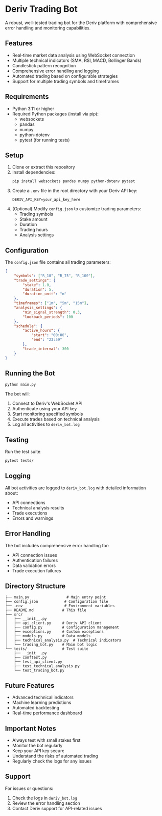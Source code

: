 # Deriv Trading Bot

A robust, well-tested trading bot for the Deriv platform with comprehensive error handling and monitoring capabilities.

## Features

- Real-time market data analysis using WebSocket connection
- Multiple technical indicators (SMA, RSI, MACD, Bollinger Bands)
- Candlestick pattern recognition
- Comprehensive error handling and logging
- Automated trading based on configurable strategies
- Support for multiple trading symbols and timeframes

## Requirements

- Python 3.11 or higher
- Required Python packages (install via pip):
  - websockets
  - pandas
  - numpy
  - python-dotenv
  - pytest (for running tests)

## Setup

1. Clone or extract this repository
2. Install dependencies:
   ```bash
   pip install websockets pandas numpy python-dotenv pytest
   ```
3. Create a `.env` file in the root directory with your Deriv API key:
   ```
   DERIV_API_KEY=your_api_key_here
   ```
4. (Optional) Modify `config.json` to customize trading parameters:
   - Trading symbols
   - Stake amount
   - Duration
   - Trading hours
   - Analysis settings

## Configuration

The `config.json` file contains all trading parameters:

```json
{
    "symbols": ["R_10", "R_75", "R_100"],
    "trade_settings": {
        "stake": 1.0,
        "duration": 5,
        "duration_unit": "m"
    },
    "timeframes": ["1m", "5m", "15m"],
    "analysis_settings": {
        "min_signal_strength": 0.3,
        "lookback_periods": 100
    },
    "schedule": {
        "active_hours": {
            "start": "00:00",
            "end": "23:59"
        },
        "trade_interval": 300
    }
}
```

## Running the Bot

```bash
python main.py
```

The bot will:
1. Connect to Deriv's WebSocket API
2. Authenticate using your API key
3. Start monitoring specified symbols
4. Execute trades based on technical analysis
5. Log all activities to `deriv_bot.log`

## Testing

Run the test suite:
```bash
pytest tests/
```

## Logging

All bot activities are logged to `deriv_bot.log` with detailed information about:
- API connections
- Technical analysis results
- Trade executions
- Errors and warnings

## Error Handling

The bot includes comprehensive error handling for:
- API connection issues
- Authentication failures
- Data validation errors
- Trade execution failures

## Directory Structure

```
├── main.py                 # Main entry point
├── config.json            # Configuration file
├── .env                   # Environment variables
├── README.md             # This file
├── src/
│   ├── __init__.py
│   ├── api_client.py     # Deriv API client
│   ├── config.py         # Configuration management
│   ├── exceptions.py     # Custom exceptions
│   ├── models.py         # Data models
│   ├── technical_analysis.py  # Technical indicators
│   └── trading_bot.py    # Main bot logic
└── tests/                # Test suite
    ├── __init__.py
    ├── conftest.py
    ├── test_api_client.py
    ├── test_technical_analysis.py
    └── test_trading_bot.py
```

## Future Features

- Advanced technical indicators
- Machine learning predictions
- Automated backtesting
- Real-time performance dashboard

## Important Notes

- Always test with small stakes first
- Monitor the bot regularly
- Keep your API key secure
- Understand the risks of automated trading
- Regularly check the logs for any issues

## Support

For issues or questions:
1. Check the logs in `deriv_bot.log`
2. Review the error handling section
3. Contact Deriv support for API-related issues